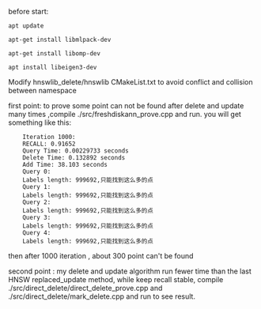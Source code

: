 before start:
```
apt update 

apt-get install libmlpack-dev

apt-get install libomp-dev

apt install libeigen3-dev

```
Modify hnswlib_delete/hnswlib CMakeList.txt to avoid conflict and collision between namespace


first point: to prove some point can not be found after delete and update many times ,compile ./src/freshdiskann_prove.cpp and run. you will get something like this:

```
    Iteration 1000:
    RECALL: 0.91652
    Query Time: 0.00229733 seconds
    Delete Time: 0.132892 seconds
    Add Time: 38.103 seconds
    Query 0:
    Labels length: 999692,只能找到这么多的点
    Query 1:
    Labels length: 999692,只能找到这么多的点
    Query 2:
    Labels length: 999692,只能找到这么多的点
    Query 3:
    Labels length: 999692,只能找到这么多的点
    Query 4:
    Labels length: 999692,只能找到这么多的点
```
then after 1000 iteration , about 300 point can't be found

second point : my delete and update algorithm run fewer time than the last HNSW replaced_update method, while keep recall stable, compile 
./src/direct_delete/direct_delete_prove.cpp and ./src/direct_delete/mark_delete.cpp and run to see result.